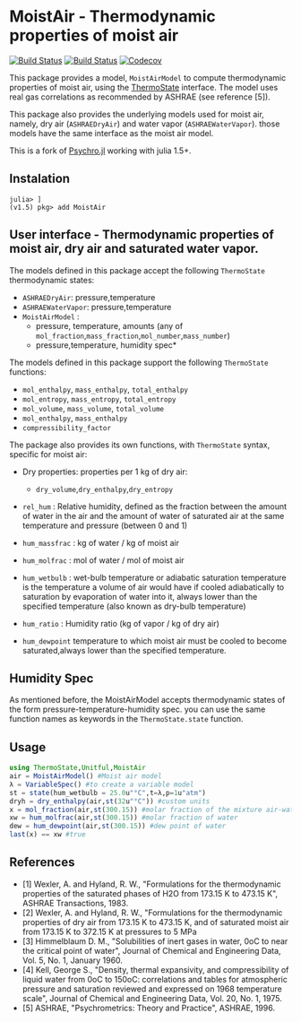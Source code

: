 # MoistAir - Thermodynamic properties of moist air

[![Build Status](https://github.com/longemen3000/MoistAir.jl/workflows/CI/badge.svg)](https://github.com/longemen3000/MoistAir.jl/actions)
[![Build Status](https://travis-ci.com/longemen3000/MoistAir.jl.svg?branch=master)](https://travis-ci.com/longemen3000/MoistAir.jl)
[![Codecov](https://codecov.io/gh/longemen3000/MoistAir.jl/branch/master/graph/badge.svg)](https://codecov.io/gh/longemen3000/MoistAir.jl)

This package provides a model, `MoistAirModel` to compute thermodynamic properties of moist air, using the [ThermoState](https://github.com/longemen3000/ThermoState.jl) interface. The model uses real gas correlations as recommended by ASHRAE (see reference [5]). 

This package also provides the underlying models used for moist air, namely, dry air (`ASHRAEDryAir`) and water vapor (`ASHRAEWaterVapor`). those models have the same interface as the moist air model.

This is a fork of [Psychro.jl](https://github.com/pjabardo/Psychro.jl/) working with julia 1.5+.

## Instalation

```julia-repl
julia> ]
(v1.5) pkg> add MoistAir
```
## User interface - Thermodynamic properties of moist air, dry air and saturated water vapor.

The models defined in this package accept the following `ThermoState` thermodynamic states:
- `ASHRAEDryAir`: pressure,temperature
- `ASHRAEWaterVapor`: pressure,temperature
- `MoistAirModel` : 
    - pressure, temperature, amounts (any of `mol_fraction`,`mass_fraction`,`mol_number`,`mass_number`)
    - pressure,temperature, humidity spec*


The models defined in this package support the following `ThermoState` functions:

- `mol_enthalpy`, `mass_enthalpy`, `total_enthalpy` 
- `mol_entropy`, `mass_entropy`, `total_entropy` 
- `mol_volume`, `mass_volume`, `total_volume`
- `mol_enthalpy`, `mass_enthalpy`
- `compressibility_factor`

The package also provides its own functions, with `ThermoState` syntax, specific for moist air:

- Dry properties: properties per 1 kg of dry air:
    - `dry_volume`,`dry_enthalpy`,`dry_entropy`

- `rel_hum` : Relative humidity, defined as the fraction between the amount of water in the air and the amount of water of saturated air at the same temperature and pressure (between 0 and 1)

- `hum_massfrac` : kg of water / kg of moist air

- `hum_molfrac` : mol of water / mol of moist air

- `hum_wetbulb` : wet-bulb temperature or adiabatic saturation temperature is the temperature a volume of air would have if cooled adiabatically to saturation by evaporation of water into it, always lower than the specified temperature (also known as dry-bulb temperature)

- `hum_ratio` : Humidity ratio (kg of vapor / kg of dry air)

- `hum_dewpoint`  temperature to which moist air must be cooled to become saturated,always lower than the specified temperature.
## Humidity Spec

As mentioned before, the MoistAirModel accepts thermodynamic states of the form pressure-temperature-humidity spec. you can use the same function names as keywords in the `ThermoState.state` function.

## Usage

```julia
using ThermoState,Unitful,MoistAir
air = MoistAirModel() #Moist air model
λ = VariableSpec() #to create a variable model
st = state(hum_wetbulb = 25.0u"°C",t=λ,p=1u"atm")
dryh = dry_enthalpy(air,st(32u"°C")) #custom units
x = mol_fraction(air,st(300.15)) #molar fraction of the mixture air-water
xw = hum_molfrac(air,st(300.15)) #molar fraction of water
dew = hum_dewpoint(air,st(300.15)) #dew point of water
last(x) == xw #true
```

## References

 * [1] Wexler, A. and Hyland, R. W., "Formulations for the thermodynamic properties of the saturated phases of H2O from 173.15 K to 473.15 K", ASHRAE Transactions, 1983.
 * [2] Wexler, A. and Hyland, R. W., "Formulations for the thermodynamic properties of dry air from 173.15 K to 473.15 K, and of saturated moist air from 173.15 K to 372.15 K at pressures to 5 MPa
 * [3] Himmelblaum D. M., "Solubilities of inert gases in water, 0oC to near the critical point of water", Journal of Chemical and Engineering Data, Vol. 5, No. 1, January 1960.
 * [4] Kell, George S., "Density, thermal expansivity, and compressibility of liquid water from 0oC to 150oC: correlations and tables for atmospheric pressure and saturation reviewed and expressed on 1968 temperature scale", Journal of Chemical and Engineering Data, Vol. 20, No. 1, 1975.
 * [5] ASHRAE, "Psychrometrics: Theory and Practice", ASHRAE, 1996.
